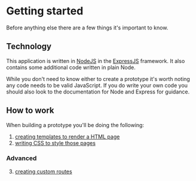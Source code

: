 # Getting started

Before anything else there are a few things it's important to know.

## Technology

This application is written in [NodeJS](http://nodejs.org/) in the [ExpressJS](http://expressjs.com/) framework. It also contains some additional code written in plain Node. 

While you don't need to know either to create a prototype it's worth noting any code needs to be valid JavaScript. If you do write your own code you should also look to the documentation for Node and Express for guidance.

## How to work

When building a prototype you'll be doing the following:

1. [creating templates to render a HTML page](./making-pages.md)
2. [writing CSS to style those pages](./writing-css.md)

### Advanced

3. [creating custom routes](./creating-routes)
